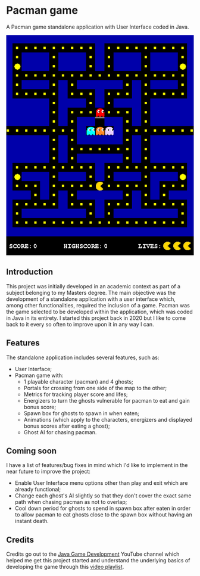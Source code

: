 # Pacman game
A Pacman game standalone application with User Interface coded in Java. 

![pacman maze](https://github.com/TuckerLucas/Pacman-Java/blob/master/Pac-Man/res/Images/pacman.PNG)

## Introduction 
This project was initially developed in an academic context as part of a subject belonging to my Masters degree. The main objective was the development of a standalone application with a user interface which, among other functionalities, required the inclusion of a game. Pacman was the game selected to be developed within the application, which was coded in Java in its entirety. I started this project back in 2020 but I like to come back to it every so often to improve upon it in any way I can. 

## Features
The standalone application includes several features, such as:
* User Interface;
* Pacman game with:
  + 1 playable character (pacman) and 4 ghosts;
  + Portals for crossing from one side of the map to the other;
  + Metrics for tracking player score and lifes;
  + Energizers to turn the ghosts vulnerable for pacman to eat and gain bonus score;
  + Spawn box for ghosts to spawn in when eaten;
  + Animations (which apply to the characters, energizers and displayed bonus scores after eating a ghost);
  + Ghost AI for chasing pacman.

## Coming soon
I have a list of features/bug fixes in mind which I'd like to implement in the near future to improve the project:
* Enable User Interface menu options other than play and exit which are already functional;
* Change each ghost's AI slightly so that they don't cover the exact same path when chasing pacman as not to overlap;
* Cool down period for ghosts to spend in spawn box after eaten in order to allow pacman to eat ghosts close to the spawn box without having an instant death.

## Credits
Credits go out to the [Java Game Development](https://www.youtube.com/@JavaGameDevelopment) YouTube channel which helped me get this project started and understand the underlying basics of developing the game through this [video playlist](https://www.youtube.com/watch?v=_g2_KQIr2qk&list=PLD5R3cJr8wU2ZNZ-l5MKowc7sXwaV8hFg&ab_channel=JavaGameDevelopment).

